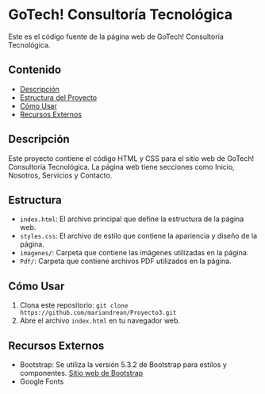 # GoTech! Consultoría Tecnológica

Este es el código fuente de la página web de GoTech! Consultoría Tecnológica.

## Contenido

- [Descripción](#descripción)
- [Estructura del Proyecto](#estructura-del-proyecto)
- [Cómo Usar](#cómo-usar)
- [Recursos Externos](#recursos-externos)

## Descripción

Este proyecto contiene el código HTML y CSS para el sitio web de GoTech! Consultoría Tecnológica. La página web tiene secciones como Inicio, Nosotros, Servicios y Contacto.


## Estructura

- `index.html`: El archivo principal que define la estructura de la página web.
- `styles.css`: El archivo de estilo que contiene la apariencia y diseño de la página.
- `imagenes/`: Carpeta que contiene las imágenes utilizadas en la página.
- `Pdf/`: Carpeta que contiene archivos PDF utilizados en la página.

## Cómo Usar

1. Clona este repositorio: `git clone https://github.com/mariandrean/Proyecto3.git`
2. Abre el archivo `index.html` en tu navegador web.

## Recursos Externos

- Bootstrap: Se utiliza la versión 5.3.2 de Bootstrap para estilos y componentes. [Sitio web de Bootstrap](https://getbootstrap.com/)
- Google Fonts





